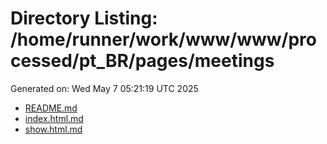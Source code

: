# Directory Listing: /home/runner/work/www/www/processed/pt_BR/pages/meetings
Generated on: Wed May  7 05:21:19 UTC 2025

- [README.md](README.md)
- [index.html.md](index.html.md)
- [show.html.md](show.html.md)
